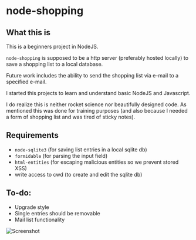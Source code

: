 # node-shopping

## What this is

This is a beginners project in NodeJS.

``` node-shopping ``` is supposed to be a http server (preferably hosted locally) to save a shopping list to a local database.

Future work includes the ability to send the shopping list via e-mail to a specified e-mail.

I started this projects to learn and understand basic NodeJS and Javascript.

I do realize this is neither rocket science nor beautifully designed code. As mentioned this was done for training purposes (and also because I needed a form of shopping list and was tired of sticky notes).

## Requirements

* ```node-sqlite3``` (for saving list entries in a local sqlite db)
* ```formidable``` (for parsing the input field)
* ```html-entities``` (for escaping malicious entities so we prevent stored XSS)
* write access to cwd (to create and edit the sqlite db)


## To-do:
* Upgrade style
* Single entries should be removable
* Mail list functionality

![Screenshot](https://raw.githubusercontent.com/chrisyou/node-shopping/master/docs/alpha.png)

